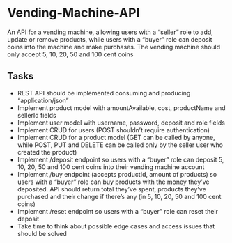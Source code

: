 # Vending-Machine-API
An API for a vending machine, allowing users with a “seller” role to add, update or remove products, while users with a “buyer” role can deposit coins into the machine and make purchases. The vending machine should only accept 5, 10, 20, 50 and 100 cent coins

## Tasks

- REST API should be implemented consuming and producing “application/json”
- Implement product model with amountAvailable, cost, productName and sellerId fields
- Implement user model with username, password, deposit and role fields
- Implement CRUD for users (POST shouldn’t require authentication)
- Implement CRUD for a product model (GET can be called by anyone, while POST, PUT and DELETE can be called only by the seller user who created the product)
- Implement /deposit endpoint so users with a “buyer” role can deposit 5, 10, 20, 50 and 100 cent coins into their vending machine account
- Implement /buy endpoint (accepts productId, amount of products) so users with a “buyer” role can buy products with the money they’ve deposited. API should return total they’ve spent, products they’ve purchased and their change if there’s any (in 5, 10, 20, 50 and 100 cent coins)
- Implement /reset endpoint so users with a “buyer” role can reset their deposit
- Take time to think about possible edge cases and access issues that should be solved
